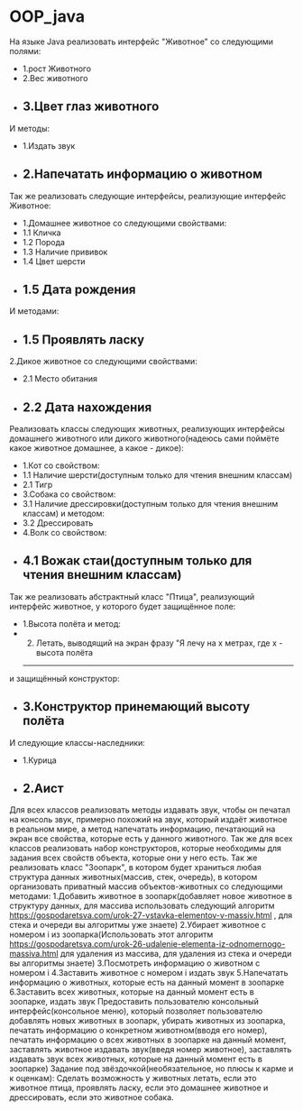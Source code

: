 # OOP_java

На языке Java реализовать интерфейс "Животное" со следующими полями:
* 1.рост Животного
* 2.Вес животного
* 3.Цвет глаз животного
  ---
И методы:
* 1.Издать звук
* 2.Напечатать информацию о животном
    ---
Так же реализовать следующие интерфейсы, реализующие интерфейс Животное:
* 1.Домашнее животное со следующими свойствами:
* 1.1 Кличка
* 1.2 Порода
* 1.3 Наличие прививок
* 1.4 Цвет шерсти
* 1.5 Дата рождения
    ---
И методами:
* 1.5 Проявлять ласку
  ---
2.Дикое животное со следующими свойствами:
* 2.1 Место обитания
* 2.2 Дата нахождения
    ---
Реализовать классы следующих животных, реализующих интерфейсы домашнего животного или дикого животного(надеюсь сами поймёте какое животное домашнее, а какое - дикое):
* 1.Кот со свойством:
* 1.1 Наличие шерсти(доступным только для чтения внешним классам)
* 2.1 Тигр
* 3.Собака со свойством:
* 3.1 Наличие дрессировки(доступным только для чтения внешним классам)
и методом:
* 3.2 Дрессировать
* 4.Волк со свойством:
* 4.1 Вожак стаи(доступным только для чтения внешним классам)
    ---
Так же реализовать абстрактный класс "Птица", реализующий интерфейс животное, у которого будет защищённое поле:
* 1.Высота полёта
и метод:
* 2. Летать, выводящий на экран фразу "Я лечу на x метрах, где x - высота полёта
    ---
и защищённый конструктор:
* 3.Конструктор принемающий высоту полёта
    ---
И следующие классы-наследники:
* 1.Курица
* 2.Аист
    ---
Для всех классов реализовать методы издавать звук, чтобы он печатал на консоль звук, примерно похожий на звук, который издаёт животное в реальном мире, а метод напечатать информацию, печатающий на экран все свойства, которые есть у данного животного. Так же для всех классов реализовать набор конструкторов, которые необходимы для задания всех свойств объекта, которые они у него есть.
Так же реализовать класс "Зоопарк", в котором будет храниться любая структура данных животных(массив, стек, очередь), в котором организовать приватный массив объектов-животных со следующими методами:
1.Добавить животное в зоопарк(добавляет новое животное в структуру данных, для массива использовать следующий алгоритм https://gospodaretsva.com/urok-27-vstavka-elementov-v-massiv.html , для стека и очереди вы алгоритмы уже знаете)
2.Убирает животное с номером i из зоопарка(Использовать этот алгоритм https://gospodaretsva.com/urok-26-udalenie-elementa-iz-odnomernogo-massiva.html для удаления из массива, для удаления из стека и очереди вы алгоритмы знаете)
3.Посмотреть информацию о животном с номером i
4.Заставить животное с номером i издать звук
5.Напечатать информацию о животных, которые есть на данный момент в зоопарке
6.Заставить всех животных, которые на данный момент есть в зоопарке, издать звук
Предоставить пользователю консольный интерфейс(консольное меню), который позволяет пользователю добавлять новых животных в зоопарк, убирать животных из зоопарка, печатать информацию о конкретном животном(вводя его номер), печатать информацию о всех животных в зоопарке на данный момент, заставлять животное издавать звук(введя номер животное), заставлять издавать звук всех животных, которые на данный момент есть в зоопарке)
Задание под звёздочкой(необязательное, но плюсы к карме и к оценкам): Сделать возможность у животных летать, если это животное птица, проявлять ласку, если это домашнее животное и дрессировать, если это животное собака.
